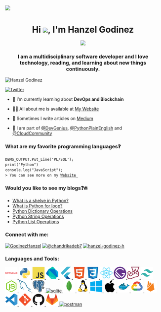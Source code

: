 ## <img src="https://res.cloudinary.com/developerteam/image/upload/v1578798463/PortfolioWeb/favicon_wc1uzv.png" width="30px">

<h1 align="center">Hi <img src="https://raw.githubusercontent.com/iampavangandhi/iampavangandhi/master/gifs/Hi.gif" width="30px">, I'm Hanzel Godinez</h1>
<p align="center"><img src="https://res.cloudinary.com/developerteam/image/upload/v1644978160/PortfolioWeb/webqrcom.png" width="100px"></p>
<h3 align="center">I am a multidisciplinary software developer and I love technology, reading, and learning about new things continuously.</h3>

<p align="left"> <img src="https://res.cloudinary.com/developerteam/image/upload/v1578798371/PortfolioWeb/profile_readme.jpg" alt="Hanzel Godinez" width="220px" /> </p>

[![Twitter](https://img.shields.io/twitter/url/https/twitter.com/GodinezHanzel.svg?style=social&label=Follow%20%40GodinezHanzel)](https://twitter.com/GodinezHanzel)

- 🌱 I’m currently learning about **DevOps and Blockchain**

- 👨‍💻 All about me is available at [My Website](https://hanzelgodinez.com/)

- 📝 Sometimes I write articles on [Medium](https://medium.com/@hgodinez89)

- 👥 I am part of [@DevGenius](https://blog.devgenius.io/), [@PythonPlainEnglish](https://python.plainenglish.io/) and [@CloudCommunity](https://github.com/cloudcommunity)

### What are my favorite programming languages:question:
<code>DBMS_OUTPUT.Put_Line('PL/SQL');</code>     
<code>print("Python")</code>  
<code>console.log("JavaScript");</code>  
<code>> You can see more on my [Website](https://hanzelgodinez.com/)_</code>

### Would you like to see my blogs:question::fire:
<!-- BLOG-POST-LIST:START -->
- [What is a shelve in Python?](https://blog.devgenius.io/what-is-a-shelve-in-python-dbf8561d014f?source=rss-65eb3bcc3187------2)
- [What is Python for loop?](https://blog.devgenius.io/what-is-python-for-loop-72faa2c0d470?source=rss-65eb3bcc3187------2)
- [Python Dictionary Operations](https://blog.devgenius.io/python-dictionary-operations-68e19b08ea30?source=rss-65eb3bcc3187------2)
- [Python String Operations](https://blog.devgenius.io/python-string-operations-f8eeabf8eb71?source=rss-65eb3bcc3187------2)
- [Python List Operations](https://blog.devgenius.io/python-list-operations-56bf7f93e39c?source=rss-65eb3bcc3187------2)
<!-- BLOG-POST-LIST:END -->

<h3 align="left">Connect with me:</h3>
<p align="left">
<a href="https://twitter.com/GodinezHanzel" target="blank"><img align="center" src="https://cdn.jsdelivr.net/npm/simple-icons@3.0.1/icons/twitter.svg" alt="GodinezHanzel" height="30" width="40" /></a>
<a href="https://medium.com/@hgodinez89" target="blank"><img align="center" src="https://cdn.jsdelivr.net/npm/simple-icons@3.0.1/icons/medium.svg" alt="@chandrikadeb7" height="30" width="40" /></a>
<a href="https://www.linkedin.com/in/hanzel-godinez-h-795a1418b/" target="blank"><img align="center" src="https://cdn.jsdelivr.net/npm/simple-icons@3.0.1/icons/linkedin.svg" alt="hanzel-godinez-h" height="30" width="40" /></a>
</p>

<h3 align="left">Languages and Tools:</h3>
<p align="left"> 
  <a href="https://www.oracle.com/" target="_blank"> <img src="https://raw.githubusercontent.com/devicons/devicon/master/icons/oracle/oracle-original.svg" alt="pl/sql" width="40" height="40"/> </a> 
  <a href="https://www.python.org/" target="_blank"> <img src="https://raw.githubusercontent.com/devicons/devicon/master/icons/python/python-original.svg" alt="python" width="40" height="40"/> 
    <a href="https://www.javascript.com/" target="_blank"> <img src="https://raw.githubusercontent.com/devicons/devicon/master/icons/javascript/javascript-original.svg" alt="javascript" width="40" height="40"/> 
      <a href="https://dart.dev/" target="_blank"> <img src="https://github.com/devicons/devicon/blob/master/icons/dart/dart-original.svg" alt="dart" width="40" height="40"/>
        <a href="https://flutter.dev/" target="_blank"> <img src="https://github.com/devicons/devicon/blob/master/icons/flutter/flutter-original.svg" alt="flutter" width="40" height="40"/>
        <a href="https://html.com/" target="_blank"> <img src="https://github.com/devicons/devicon/blob/master/icons/html5/html5-original.svg" alt="html5" width="40" height="40"/>
    <a href="https://www.w3.org/Style/CSS/Overview.en.html" target="_blank"> <img src="https://github.com/devicons/devicon/blob/master/icons/css3/css3-original.svg" alt="css3" width="40" height="40"/>
     <a href="https://reactjs.org/" target="_blank"> <img src="https://github.com/devicons/devicon/blob/master/icons/react/react-original.svg" alt="reactjs" width="40" height="40"/>
    <a href="https://www.gatsbyjs.com/" target="_blank"> <img src="https://github.com/devicons/devicon/blob/master/icons/gatsby/gatsby-original.svg" alt="gatsbyjs" width="40" height="40"/>
   <a href="https://jestjs.io/" target="_blank"> <img src="https://github.com/devicons/devicon/blob/master/icons/jest/jest-plain.svg" alt="jest" width="40" height="40"/>
   <a href="https://tailwindcss.com/" target="_blank"> <img src="https://github.com/devicons/devicon/blob/master/icons/tailwindcss/tailwindcss-plain.svg" alt="tailwindcss" width="40" height="40"/>
   <a href="https://nodejs.org/en/" target="_blank"> <img src="https://github.com/devicons/devicon/blob/master/icons/nodejs/nodejs-original.svg" alt="nodejs" width="40" height="40"/>
   <a href="https://www.mysql.com/" target="_blank"> <img src="https://github.com/devicons/devicon/blob/master/icons/mysql/mysql-original.svg" alt="mysql" width="40" height="40"/>
   <a href="https://www.postgresql.org/" target="_blank"> <img src="https://github.com/devicons/devicon/blob/master/icons/postgresql/postgresql-original.svg" alt="postgresql" width="40" height="40"/>
   <a href="https://www.sqlite.org/" target="_blank"> <img src="https://www.vectorlogo.zone/logos/sqlite/sqlite-icon.svg" alt="sqlite" width="40" height="40"/> </a>
   <a href="https://www.mongodb.com/" target="_blank"> <img src="https://github.com/devicons/devicon/blob/master/icons/mongodb/mongodb-original.svg" alt="mongodb" width="40" height="40"/>
   <a href="https://www.linux.org/" target="_blank"> <img src="https://github.com/devicons/devicon/blob/master/icons/linux/linux-original.svg" alt="linux" width="40" height="40"/>
   <a href="https://www.microsoft.com/en-us/windows" target="_blank"> <img src="https://github.com/devicons/devicon/blob/master/icons/windows8/windows8-original.svg" alt="windows" width="40" height="40"/>
   <a href="https://www.apple.com/macos" target="_blank"> <img src="https://github.com/devicons/devicon/blob/master/icons/apple/apple-original.svg" alt="macOS" width="40" height="40"/>
   <a href="https://www.docker.com/" target="_blank"> <img src="https://github.com/devicons/devicon/blob/master/icons/docker/docker-original.svg" alt="docker" width="40" height="40"/>
   <a href="https://cloud.google.com/" target="_blank"> <img src="https://github.com/devicons/devicon/blob/master/icons/googlecloud/googlecloud-original.svg" alt="gcp" width="40" height="40"/>
   <a href="https://firebase.google.com/" target="_blank"> <img src="https://github.com/devicons/devicon/blob/master/icons/firebase/firebase-plain.svg" alt="firebase" width="40" height="40"/>
   <a href="https://kubernetes.io" target="_blank">
   <a href="https://code.visualstudio.com/" target="_blank"> <img src="https://github.com/devicons/devicon/blob/master/icons/vscode/vscode-original.svg" alt="vscode" width="40" height="40"/>
   <a href="https://git-scm.com/" target="_blank"> <img src="https://github.com/devicons/devicon/blob/master/icons/git/git-original.svg" alt="git" width="40" height="40"/>
   <a href="https://github.com/" target="_blank"> <img src="https://github.com/devicons/devicon/blob/master/icons/github/github-original.svg" alt="github" width="40" height="40"/>
   <a href="https://about.gitlab.com/" target="_blank"> <img src="https://github.com/devicons/devicon/blob/master/icons/gitlab/gitlab-original.svg" alt="gitlab" width="40" height="40"/>
   <a href="https://postman.com" target="_blank"> <img src="https://www.vectorlogo.zone/logos/getpostman/getpostman-icon.svg" alt="postman" width="40" height="40"/> </a>
</p>

